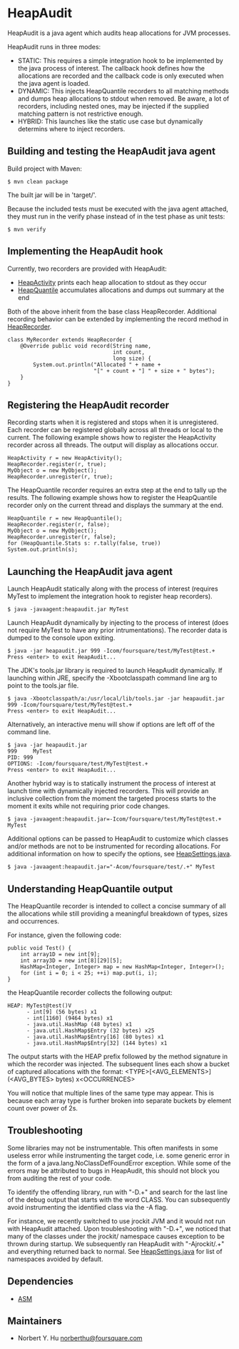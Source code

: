 # HeapAudit

HeapAudit is a java agent which audits heap allocations for JVM processes.

HeapAudit runs in three modes:

- STATIC: This requires a simple integration hook to be implemented by the java
process of interest. The callback hook defines how the allocations are recorded
and the callback code is only executed when the java agent is loaded.
- DYNAMIC: This injects HeapQuantile recorders to all matching methods and dumps
heap allocations to stdout when removed. Be aware, a lot of recorders, including
nested ones, may be injected if the supplied matching pattern is not restrictive
enough.
- HYBRID: This launches like the static use case but dynamically determins where
to inject recorders.

## Building and testing the HeapAudit java agent

Build project with Maven:

	$ mvn clean package

The built jar will be in 'target/'.

Because the included tests must be executed with the java agent attached, they
must run in the verify phase instead of in the test phase as unit tests:

	$ mvn verify

## Implementing the HeapAudit hook

Currently, two recorders are provided with HeapAudit:

- [HeapActivity](https://github.com/foursquare/heapaudit/blob/master/src/main/java/com/foursquare/heapaudit/HeapActivity.java)
prints each heap allocation to stdout as they occur
- [HeapQuantile](https://github.com/foursquare/heapaudit/blob/master/src/main/java/com/foursquare/heapaudit/HeapQuantile.java)
accumulates allocations and dumps out summary at the end

Both of the above inherit from the base class HeapRecorder. Additional recording
behavior can be extended by implementing the record method in [HeapRecorder](https://github.com/foursquare/heapaudit/blob/master/src/main/java/com/foursquare/heapaudit/HeapRecorder.java).

	class MyRecorder extends HeapRecorder {
	    @Override public void record(String name,
	                                 int count,
	                                 long size) {
	        System.out.println("Allocated " + name +
	                           "[" + count + "] " + size + " bytes");
	    }
	}

## Registering the HeapAudit recorder

Recording starts when it is registered and stops when it is unregistered. Each
recorder can be registered globally across all threads or local to the current.
The following example shows how to register the HeapActivity recorder across all
threads. The output will display as allocations occur.

	HeapActivity r = new HeapActivity();
	HeapRecorder.register(r, true);
	MyObject o = new MyObject();
	HeapRecorder.unregister(r, true);

The HeapQuantile recorder requires an extra step at the end to tally up the
results. The following example shows how to register the HeapQuantile recorder
only on the current thread and displays the summary at the end.

	HeapQuantile r = new HeapQuantile();
	HeapRecorder.register(r, false);
	MyObject o = new MyObject();
	HeapRecorder.unregister(r, false);
	for (HeapQuantile.Stats s: r.tally(false, true)) System.out.println(s);

## Launching the HeapAudit java agent

Launch HeapAudit statically along with the process of interest (requires MyTest
to implement the integration hook to register heap recorders).

	$ java -javaagent:heapaudit.jar MyTest

Launch HeapAudit dynamically by injecting to the process of interest (does not
require MyTest to have any prior intrumentations). The recorder data is dumped
to the console upon exiting.

	$ java -jar heapaudit.jar 999 -Icom/foursquare/test/MyTest@test.+
	Press <enter> to exit HeapAudit...

The JDK's tools.jar library is required to launch HeapAudit dynamically. If
launching within JRE, specify the -Xbootclasspath command line arg to point to
the tools.jar file.

	$ java -Xbootclasspath/a:/usr/local/lib/tools.jar -jar heapaudit.jar 999 -Icom/foursquare/test/MyTest@test.+
	Press <enter> to exit HeapAudit...

Alternatively, an interactive menu will show if options are left off of the
command line.

	$ java -jar heapaudit.jar
	999     MyTest
	PID: 999
	OPTIONS: -Icom/foursquare/test/MyTest@test.+
	Press <enter> to exit HeapAudit...

Another hybrid way is to statically instrument the process of interest at launch
time with dynamically injected recorders. This will provide an inclusive
collection from the moment the targeted process starts to the moment it exits
while not requiring prior code changes.

	$ java -javaagent:heapaudit.jar=-Icom/foursquare/test/MyTest@test.+ MyTest

Additional options can be passed to HeapAudit to customize which classes and/or
methods are not to be instrumented for recording allocations. For additional
information on how to specify the options, see [HeapSettings.java](https://github.com/foursquare/heapaudit/blob/master/src/main/java/com/foursquare/heapaudit/HeapSettings.java).

	$ java -javaagent:heapaudit.jar="-Acom/foursquare/test/.+" MyTest

## Understanding HeapQuantile output

The HeapQuantile recorder is intended to collect a concise summary of all the
allocations while still providing a meaningful breakdown of types, sizes and
occurrences.

For instance, given the following code:

	public void Test() {
	    int array1D = new int[9];
	    int array3D = new int[8][29][5];
	    HashMap<Integer, Integer> map = new HashMap<Integer, Integer>();
	    for (int i = 0; i < 25; ++i) map.put(i, i);
	}

the HeapQuantile recorder collects the following output:

	HEAP: MyTest@test()V
	      - int[9] (56 bytes) x1
	      - int[1160] (9464 bytes) x1
	      - java.util.HashMap (48 bytes) x1
	      - java.util.HashMap$Entry (32 bytes) x25
	      - java.util.HashMap$Entry[16] (80 bytes) x1
	      - java.util.HashMap$Entry[32] (144 bytes) x1

The output starts with the HEAP prefix followed by the method signature in which
the recorder was injected. The subsequent lines each show a bucket of captured
allocations with the format: \<TYPE\>\[\<AVG_ELEMENTS\>\] (\<AVG_BYTES\> bytes)
x\<OCCURRENCES\>

You will notice that multiple lines of the same type may appear. This is because
each array type is further broken into separate buckets by element count over
power of 2s.

## Troubleshooting

Some libraries may not be instrumentable. This often manifests in some useless
error while instrumenting the target code, i.e. some generic error in the form
of a java.lang.NoClassDefFoundError exception. While some of the errors may be
attributed to bugs in HeapAudit, this should not block you from auditing the
rest of your code.

To identify the offending library, run with "-D.+" and search for the last line
of the debug output that starts with the word CLASS. You can subsequently avoid
instrumenting the identified class via the -A flag.

For instance, we recently switched to use jrockit JVM and it would not run with
HeapAudit attached. Upon troubleshooting with "-D.+", we noticed that many of
the classes under the jrockit/ namespace causes exception to be thrown during
startup. We subsequently ran HeapAudit with "-Ajrockit/.+" and everything
returned back to normal. See [HeapSettings.java](https://github.com/foursquare/heapaudit/blob/master/src/main/java/com/foursquare/heapaudit/HeapSettings.java)
for list of namespaces avoided by default.

## Dependencies

- [ASM](http://asm.ow2.org/)

## Maintainers

- Norbert Y. Hu norberthu@foursquare.com
